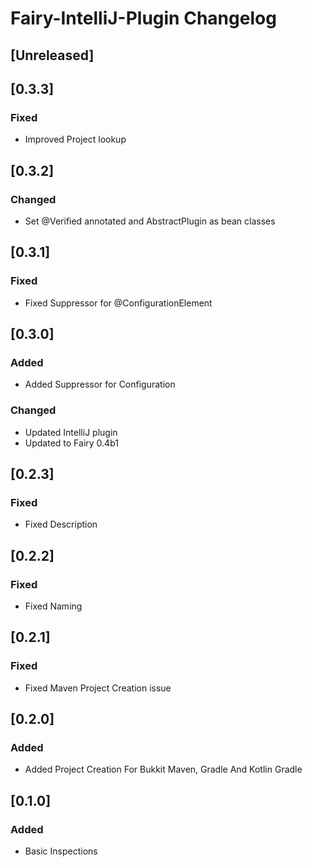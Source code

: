 <!-- Keep a Changelog guide -> https://keepachangelog.com -->

# Fairy-IntelliJ-Plugin Changelog

## [Unreleased]

## [0.3.3]
### Fixed
- Improved Project lookup

## [0.3.2]
### Changed
- Set @Verified annotated and AbstractPlugin as bean classes

## [0.3.1]
### Fixed
- Fixed Suppressor for @ConfigurationElement

## [0.3.0]
### Added
- Added Suppressor for Configuration

### Changed
- Updated IntelliJ plugin
- Updated to Fairy 0.4b1

## [0.2.3]
### Fixed
- Fixed Description

## [0.2.2]
### Fixed
- Fixed Naming

## [0.2.1]
### Fixed
- Fixed Maven Project Creation issue

## [0.2.0]
### Added
- Added Project Creation For Bukkit Maven, Gradle And Kotlin Gradle

## [0.1.0]
### Added
- Basic Inspections
